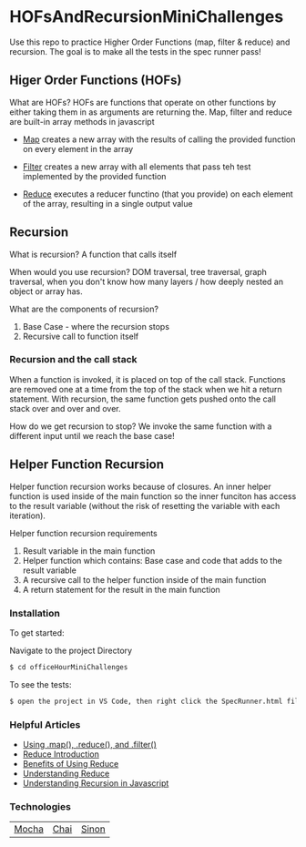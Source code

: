 # HOFsAndRecursionMiniChallenges

Use this repo to practice Higher Order Functions (map, filter & reduce) and recursion. The goal is to make all the tests in the spec runner pass!

## Higer Order Functions (HOFs)

What are HOFs? HOFs are functions that operate on other functions by either taking them in as arguments are returning the. Map, filter and reduce are built-in array methods in javascript

- <a href="https://developer.mozilla.org/en-US/docs/Web/JavaScript/Reference/Global_Objects/Array/map">Map</a> creates a new array with the results of calling the provided function on every element in the array

- <a href="https://developer.mozilla.org/en-US/docs/Web/JavaScript/Reference/Global_Objects/Array/filter">Filter</a> creates a new array with all elements that pass teh test implemented by the provided function

- <a href="https://developer.mozilla.org/en-US/docs/Web/JavaScript/Reference/Global_Objects/Array/reduce">Reduce</a> executes a reducer functino (that you provide) on each element of the array, resulting in a single output value

## Recursion

What is recursion? A function that calls itself

When would you use recursion? DOM traversal, tree traversal, graph traversal, when you don't know how many layers / how deeply nested an object or array has.

What are the components of recursion?

1. Base Case - where the recursion stops
2. Recursive call to function itself

### Recursion and the call stack

When a function is invoked, it is placed on top of the call stack. Functions are removed one at a time from the top of the stack when we hit a return statement. With recursion, the same function gets pushed onto the call stack over and over and over.

How do we get recursion to stop? We invoke the same function with a different input until we reach the base case!

## Helper Function Recursion

Helper function recursion works because of closures. An inner helper function is used inside of the main function so the inner funciton has access to the result variable (without the risk of resetting the variable with each iteration).

Helper function recursion requirements

1. Result variable in the main function
2. Helper function which contains: Base case and code that adds to the result variable
3. A recursive call to the helper function inside of the main function
4. A return statement for the result in the main function

### Installation

To get started:

Navigate to the project Directory

```sh
$ cd officeHourMiniChallenges
```

To see the tests:

```sh
$ open the project in VS Code, then right click the SpecRunner.html file and select the "Open with Live Server Option" OR drag the SpecRunner.html file into a browser then press ENTER
```

### Helpful Articles

- <a href="https://medium.com/poka-techblog/simplify-your-javascript-use-map-reduce-and-filter-bd02c593cc2d">Using .map(), .reduce(), and .filter()</a>
- <a href="https://codeburst.io/learn-understand-javascripts-reduce-function-b2b0406efbdc">Reduce Introduction</a>
- <a href="https://medium.com/@dave_lunny/reduce-your-fears-about-array-reduce-629b334ab945">Benefits of Using Reduce</a>
- <a href="https://www.digitalocean.com/community/tutorials/js-finally-understand-reduce">Understanding Reduce</a>
- <a href="https://www.thecodingdelight.com/understanding-recursion-javascript/">Understanding Recursion in Javascript</a>

### Technologies

<table style="width:50%">
  <tr>
    <td><a href="https://mochajs.org/">Mocha</a></td>
    <td><a href="https://www.chaijs.com/">Chai</a></td>
     <td><a href="https://sinonjs.org/">Sinon</a></td>
  </tr>
</table>
